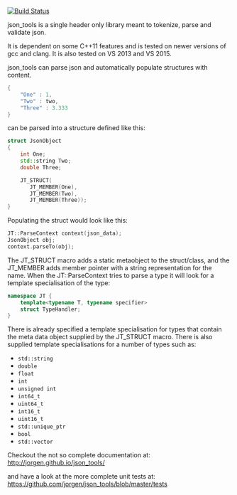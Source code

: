 [![Build Status](https://travis-ci.org/jorgen/json_tools.svg?branch=master)](https://travis-ci.org/jorgen/json_tools)

json_tools is a single header only library meant to tokenize, parse and
validate json.

It is dependent on some C++11 features and is tested on newer versions of gcc
and clang. It is also tested on VS 2013 and VS 2015.

json_tools can parse json and automatically populate structures with content.

```c++
{
    "One" : 1,
    "Two" : two,
    "Three" : 3.333
}
```

can be parsed into a structure defined like this:

```c++
struct JsonObject
{
    int One;
    std::string Two;
    double Three;

    JT_STRUCT(
       JT_MEMBER(One),
       JT_MEMBER(Two),
       JT_MEMBER(Three));
}
```

Populating the struct would look like this:

```c++
JT::ParseContext context(json_data);
JsonObject obj;
context.parseTo(obj);
```

The JT_STRUCT macro adds a static metaobject to the struct/class, and the
JT_MEMBER adds member pointer with a string representation for the name. When
the JT::ParseContext tries to parse a type it will look for a template
specialisation of the type:

```c++
namespace JT {
    template<typename T, typename specifier>
    struct TypeHandler;
}
```

There is already specified a template specialisation for types that contain the
meta data object supplied by the JT_STRUCT macro. There is also supplied
template specialisations for a number of types such as:

* `std::string`
* `double`
* `float`
* `int`
* `unsigned int`
* `int64_t`
* `uint64_t`
* `int16_t`
* `uint16_t`
* `std::unique_ptr`
* `bool`
* `std::vector`

Checkout the not so complete documentation at:
http://jorgen.github.io/json_tools/

and have a look at the more complete unit tests at:
https://github.com/jorgen/json_tools/blob/master/tests

